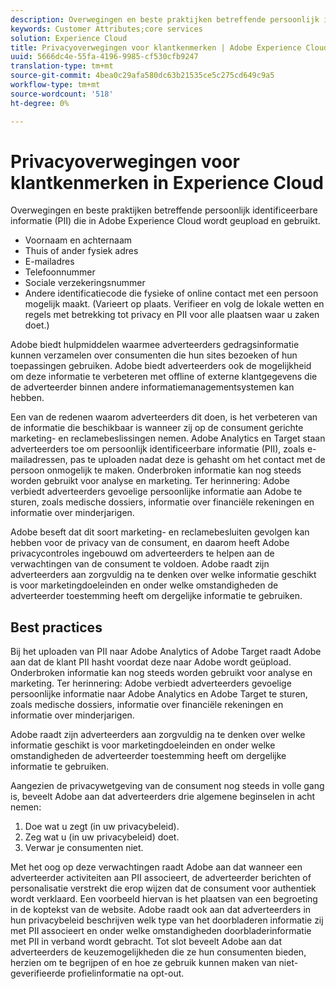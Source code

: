```yaml
---
description: Overwegingen en beste praktijken betreffende persoonlijk identificeerbare informatie (PII) die in Adobe Experience Cloud wordt geupload en gebruikt.
keywords: Customer Attributes;core services
solution: Experience Cloud
title: Privacyoverwegingen voor klantkenmerken | Adobe Experience Cloud
uuid: 5666dc4e-55fa-4196-9985-cf530cfb9247
translation-type: tm+mt
source-git-commit: 4bea0c29afa580dc63b21535ce5c275cd649c9a5
workflow-type: tm+mt
source-wordcount: '518'
ht-degree: 0%

---
```



# Privacyoverwegingen voor klantkenmerken in Experience Cloud

Overwegingen en beste praktijken betreffende persoonlijk identificeerbare informatie (PII) die in Adobe Experience Cloud wordt geupload en gebruikt.

* Voornaam en achternaam
* Thuis of ander fysiek adres
* E-mailadres
* Telefoonnummer
* Sociale verzekeringsnummer
* Andere identificatiecode die fysieke of online contact met een persoon mogelijk maakt. (Varieert op plaats. Verifieer en volg de lokale wetten en regels met betrekking tot privacy en PII voor alle plaatsen waar u zaken doet.)

Adobe biedt hulpmiddelen waarmee adverteerders gedragsinformatie kunnen verzamelen over consumenten die hun sites bezoeken of hun toepassingen gebruiken. Adobe biedt adverteerders ook de mogelijkheid om deze informatie te verbeteren met offline of externe klantgegevens die de adverteerder binnen andere informatiemanagementsystemen kan hebben.

Een van de redenen waarom adverteerders dit doen, is het verbeteren van de informatie die beschikbaar is wanneer zij op de consument gerichte marketing- en reclamebeslissingen nemen. Adobe Analytics en Target staan adverteerders toe om persoonlijk identificeerbare informatie (PII), zoals e-mailadressen, pas te uploaden nadat deze is gehasht om het contact met de persoon onmogelijk te maken. Onderbroken informatie kan nog steeds worden gebruikt voor analyse en marketing. Ter herinnering: Adobe verbiedt adverteerders gevoelige persoonlijke informatie aan Adobe te sturen, zoals medische dossiers, informatie over financiële rekeningen en informatie over minderjarigen.

Adobe beseft dat dit soort marketing- en reclamebesluiten gevolgen kan hebben voor de privacy van de consument, en daarom heeft Adobe privacycontroles ingebouwd om adverteerders te helpen aan de verwachtingen van de consument te voldoen. Adobe raadt zijn adverteerders aan zorgvuldig na te denken over welke informatie geschikt is voor marketingdoeleinden en onder welke omstandigheden de adverteerder toestemming heeft om dergelijke informatie te gebruiken.

## Best practices

Bij het uploaden van PII naar Adobe Analytics of Adobe Target raadt Adobe aan dat de klant PII hasht voordat deze naar Adobe wordt geüpload. Onderbroken informatie kan nog steeds worden gebruikt voor analyse en marketing. Ter herinnering: Adobe verbiedt adverteerders gevoelige persoonlijke informatie naar Adobe Analytics en Adobe Target te sturen, zoals medische dossiers, informatie over financiële rekeningen en informatie over minderjarigen.

Adobe raadt zijn adverteerders aan zorgvuldig na te denken over welke informatie geschikt is voor marketingdoeleinden en onder welke omstandigheden de adverteerder toestemming heeft om dergelijke informatie te gebruiken.

Aangezien de privacywetgeving van de consument nog steeds in volle gang is, beveelt Adobe aan dat adverteerders drie algemene beginselen in acht nemen:

1. Doe wat u zegt (in uw privacybeleid).
1. Zeg wat u (in uw privacybeleid) doet.
1. Verwar je consumenten niet.

Met het oog op deze verwachtingen raadt Adobe aan dat wanneer een adverteerder activiteiten aan PII associeert, de adverteerder berichten of personalisatie verstrekt die erop wijzen dat de consument voor authentiek wordt verklaard. Een voorbeeld hiervan is het plaatsen van een begroeting in de koptekst van de website. Adobe raadt ook aan dat adverteerders in hun privacybeleid beschrijven welk type van het doorbladeren informatie zij met PII associeert en onder welke omstandigheden doorbladerinformatie met PII in verband wordt gebracht. Tot slot beveelt Adobe aan dat adverteerders de keuzemogelijkheden die ze hun consumenten bieden, herzien om te begrijpen of en hoe ze gebruik kunnen maken van niet-geverifieerde profielinformatie na opt-out.
